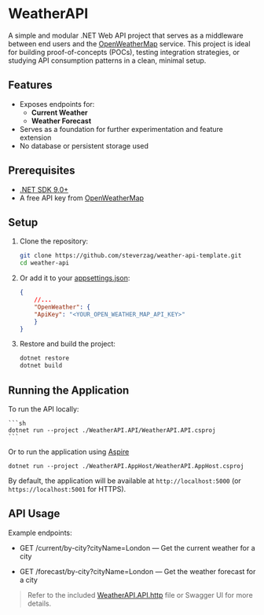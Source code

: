 # WeatherAPI

A simple and modular .NET Web API project that serves as a middleware between end users and the [OpenWeatherMap](https://openweathermap.org/) service. This project is ideal for building proof-of-concepts (POCs), testing integration strategies, or studying API consumption patterns in a clean, minimal setup.

## Features

- Exposes endpoints for:
  - **Current Weather**
  - **Weather Forecast**
- Serves as a foundation for further experimentation and feature extension
- No database or persistent storage used

## Prerequisites

- [.NET SDK 9.0+](https://dotnet.microsoft.com/download/dotnet/9.0)
- A free API key from [OpenWeatherMap](https://openweathermap.org/)

## Setup

1. Clone the repository:
   ```sh
   git clone https://github.com/steverzag/weather-api-template.git
   cd weather-api
   ```
2. Or add it to your [appsettings.json](WeatherAPI.API/appsettings.json):
    ```json
    {
        //...
        "OpenWeather": {
        "ApiKey": "<YOUR_OPEN_WEATHER_MAP_API_KEY>"
        }   
    }
    ```

3. Restore and build the project:

    ```sh
    dotnet restore
    dotnet build
    ```

## Running the Application
To run the API locally:

    ```sh
    dotnet run --project ./WeatherAPI.API/WeatherAPI.API.csproj
    ```

Or to run the application using [Aspire](https://learn.microsoft.com/en-us/dotnet/aspire/get-started/aspire-overview)

   ```
   dotnet run --project ./WeatherAPI.AppHost/WeatherAPI.AppHost.csproj
   ```

By default, the application will be available at `http://localhost:5000` (or `https://localhost:5001` for HTTPS).

## API Usage
Example endpoints:

 - GET /current/by-city?cityName=London — Get the current weather for a city

 - GET /forecast/by-city?cityName=London — Get the weather forecast for a city

 > Refer to the included [WeatherAPI.API.http](WeatherAPI.API/WeatherAPI.API.http) file or Swagger UI for more details.





